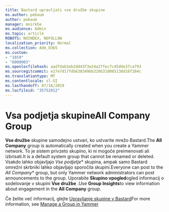 ```yaml
---
title: Bastard upravljati vse družbe skupine
ms.author: pebaum
author: pebaum
manager: mnirkhe
ms.audience: Admin
ms.topic: article
ROBOTS: NOINDEX, NOFOLLOW
localization_priority: Normal
ms.collection: Adm_O365
ms.custom:
- "1019"
- "6000003"
ms.openlocfilehash: aadfdab3eb2dd43f3e24a27fec7c45d4e37ca793
ms.sourcegitcommit: e17e7d17fdb638349bb320b318085138d18f284c
ms.translationtype: MT
ms.contentlocale: sl-SI
ms.lasthandoff: 07/16/2019
ms.locfileid: "35752812"
---
```

# <a name="all-company-group"></a><span data-ttu-id="3b21b-102">Vsa podjetja skupine</span><span class="sxs-lookup"><span data-stu-id="3b21b-102">All Company Group</span></span>

<span data-ttu-id="3b21b-103">**Vse družbe** skupine samodejno ustvari, ko ustvarite mrežo Bastard.</span><span class="sxs-lookup"><span data-stu-id="3b21b-103">The **All Company** group is automatically created when you create a Yammer network.</span></span> <span data-ttu-id="3b21b-104">To je sistem privzeto skupino, ki ni mogoče preimenovati ali izbrisati.</span><span class="sxs-lookup"><span data-stu-id="3b21b-104">It is a default system group that cannot be renamed or deleted.</span></span> <span data-ttu-id="3b21b-105">Vsakdo lahko objavljajo *Vse podjetje*\* skupina, ampak samo Bastard omrežni skrbniki lahko objavljajo sporočila skupini.</span><span class="sxs-lookup"><span data-stu-id="3b21b-105">Everyone can post to the *All Company*\* group, but only Yammer network administrators can post announcements to the group.</span></span> <span data-ttu-id="3b21b-106">Uporabite **Skupino vpogled**ogled informacij o sodelovanje v skupini **Vse družbe** .</span><span class="sxs-lookup"><span data-stu-id="3b21b-106">Use **Group Insights**to view information about engagement in the **All Company** group.</span></span>

<span data-ttu-id="3b21b-107">Če želite več informacij, glejte [Upravljanje skupine v Bastard](https://support.office.com/article/Manage-a-group-in-Yammer-6e05c6d6-5548-4c88-89cd-e6757a514ef2)</span><span class="sxs-lookup"><span data-stu-id="3b21b-107">For more information, see [Manage a Group in Yammer](https://support.office.com/article/Manage-a-group-in-Yammer-6e05c6d6-5548-4c88-89cd-e6757a514ef2)</span></span>
